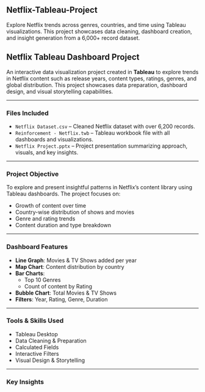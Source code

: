 ## Netflix-Tableau-Project
Explore Netflix trends across genres, countries, and time using Tableau visualizations. This project showcases data cleaning, dashboard creation, and insight generation from a 6,000+ record dataset.
## Netflix Tableau Dashboard Project

An interactive data visualization project created in **Tableau** to explore trends in Netflix content such as release years, content types, ratings, genres, and global distribution. This project showcases data preparation, dashboard design, and visual storytelling capabilities.

---

### Files Included

- `Netflix Dataset.csv` – Cleaned Netflix dataset with over 6,200 records.
- `Reinforcement - Netflix.twb` – Tableau workbook file with all dashboards and visualizations.
- `Netflix Project.pptx` – Project presentation summarizing approach, visuals, and key insights.

---

### Project Objective

To explore and present insightful patterns in Netflix’s content library using Tableau dashboards. The project focuses on:

- Growth of content over time
- Country-wise distribution of shows and movies
- Genre and rating trends
- Content duration and type breakdown

---

### Dashboard Features

- **Line Graph**: Movies & TV Shows added per year
- **Map Chart**: Content distribution by country
- **Bar Charts**:
  - Top 10 Genres
  - Count of content by Rating
- **Bubble Chart**: Total Movies & TV Shows
- **Filters**: Year, Rating, Genre, Duration

---

### Tools & Skills Used

- Tableau Desktop
- Data Cleaning & Preparation
- Calculated Fields
- Interactive Filters
- Visual Design & Storytelling

---

### Key Insights
